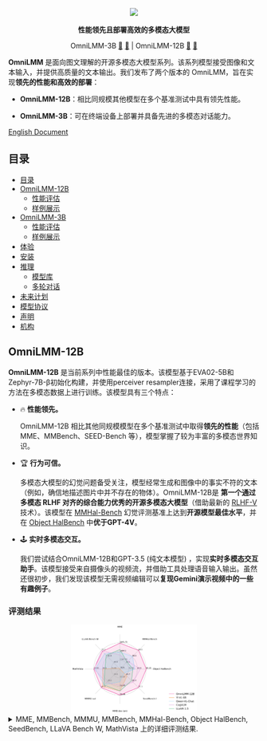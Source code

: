 <div align="center">

<!-- <!-- <h1 style="color: #33A6B8; font-family: Helvetica"> OmniLMM </h1> -->

<img src="./assets/title-2.png" width="200em" ></img> 

**性能领先且部署高效的多模态大模型**
<p align="center">
  OmniLMM-3B  <a href="https://huggingface.co/openbmb/MiniCPM-V/">🤗</a> <a href="http://120.92.209.146:80/">🤖</a> |
  OmniLMM-12B <a href="https://huggingface.co/openbmb/OmniLMM-12B/">🤗</a> <a href="http://120.92.209.146:8081">🤖</a>
</p>

</div>


**OmniLMM** 是面向图文理解的开源多模态大模型系列。该系列模型接受图像和文本输入，并提供高质量的文本输出。我们发布了两个版本的 OmniLMM，旨在实现**领先的性能和高效的部署**：

- **OmniLMM-12B**：相比同规模其他模型在多个基准测试中具有领先性能。

- **OmniLMM-3B**：可在终端设备上部署并具备先进的多模态对话能力。

[English Document](./README.md)

## 目录
<!-- TOC -->

- [目录](#目录)
- [OmniLMM-12B](#omnilmm-12b)
  - [性能评估](#性能评估)
  - [样例展示](#样例展示)
- [OmniLMM-3B](#omnilmm-3b)
  - [性能评估](#性能评估-1)
  - [样例展示](#样例展示-1)
- [体验](#体验)
- [安装](#安装)
- [推理](#推理)
  - [模型库](#模型库)
  - [多轮对话](#多轮对话)
- [未来计划](#未来计划)
- [模型协议](#模型协议)
- [声明](#声明)
- [机构](#机构)

<!-- /TOC -->
<!-- /TOC -->
## OmniLMM-12B
**OmniLMM-12B** 是当前系列中性能最佳的版本。该模型基于EVA02-5B和Zephyr-7B-β初始化构建，并使用perceiver resampler连接，采用了课程学习的方法在多模态数据上进行训练。该模型具有三个特点：

- 🔥 **性能领先。**

  OmniLMM-12B 相比其他同规模模型在多个基准测试中取得**领先的性能**（包括 MME、MMBench、SEED-Bench 等），模型掌握了较为丰富的多模态世界知识。

- 🏆 **行为可信。**

  多模态大模型的幻觉问题备受关注，模型经常生成和图像中的事实不符的文本（例如，确信地描述图片中并不存在的物体）。OmniLMM-12B是 **第一个通过多模态 RLHF 对齐的综合能力优秀的开源多模态大模型**（借助最新的 [RLHF-V](https://rlhf-v.github.io/) 技术）。该模型在 [MMHal-Bench](https://huggingface.co/datasets/Shengcao1006/MMHal-Bench) 幻觉评测基准上达到**开源模型最佳水平**，并在 [Object HalBench](https://arxiv.org/abs/2312.00849) 中**优于GPT-4V**。

- 🕹 **实时多模态交互。**

  我们尝试结合OmniLMM-12B和GPT-3.5 (纯文本模型) ，实现**实时多模态交互助手**。该模型接受来自摄像头的视频流，并借助工具处理语音输入输出。虽然还很初步，我们发现该模型无需视频编辑可以**复现Gemini演示视频中的一些有趣例子**。

### 评测结果

<div align="center">
    <img src=assets/eval_radar.png width=50% />
</div>
<details>
<summary> MME, MMBench, MMMU, MMBench, MMHal-Bench, Object HalBench, SeedBench, LLaVA Bench W, MathVista 上的详细评测结果. </summary>

<div align="center">
    <img src=assets/eval_radar.png width=50% />
</div>
<details>
<summary> MME, MMBench, MMMU, MMBench, MMHal-Bench, Object HalBench, SeedBench, LLaVA Bench W, MathVista 上的详细评测结果. </summary>

<table>
<thead>
  <tr>
    <th align="left">Model</th>
    <th>Size</th>
    <th>MME</th>
    <th nowrap="nowrap">MMB dev (en)</th>
    <th nowrap="nowrap" >MMMU val</th>
    <th nowrap="nowrap" >MMHal-Bench</th>
    <th nowrap="nowrap" >Object HalBench</th>
    <th nowrap="nowrap" >SeedBench-I</th>
    <th>MathVista</th>
    <th nowrap="nowrap" >LLaVA Bench W</th>
  </tr>
</thead>
<tbody align="center">
  <tr>
    <td align="left">GPT-4V†</td>
    <td>-</td>
    <td>1409</td>
    <td>75.1 </td>
    <td>56.8</td>
    <td>3.53 / 70.8</td>
    <td>86.4 / 92.7</td>
    <td>71.6 </td>
    <td>47.8 </td>
    <td>93.1 </td>
  </tr>
  <tr>
    <td nowrap="nowrap" align="left">Qwen-VL-Plus†</td>
    <td>-</td>
    <td>1681</td>
    <td>66.2 </td>
    <td>45.2</td>
    <td>- </td>
    <td>- </td>
    <td>65.7 </td>
    <td>36.0 </td>
    <td>73.7 </td>
  </tr>
  <tr>
    <td align="left">Yi-VL 6B</td>
    <td align="right">6.7B </td>
    <td>- </td>
    <td>68.2 </td>
    <td>39.1 </td>
    <td>- </td>
    <td>- </td>
    <td>66.1 </td>
    <td>28.0 </td>
    <td>39.9 </td>
  </tr>
  <tr>
    <td nowrap="nowrap" align="left" >Qwen-VL-Chat</td>
    <td align="right">9.6B</td>
    <td>1488</td>
    <td>60.6 </td>
    <td>35.9</td>
    <td>2.93 / 59.4</td>
    <td>56.2 / 80.0</td>
    <td>64.8 </td>
    <td>33.8 </td>
    <td>67.7 </td>
  </tr>
  <tr>
    <td align="left" >CogVLM</td>
    <td align="right">17.4B</td>
    <td>1438</td>
    <td>63.7 </td>
    <td>32.1 </td>
    <td>2.68 / 52.1 </td>
    <td>73.6 / 87.4 </td>
    <td>68.8 </td>
    <td>34.7 </td>
    <td>73.9 </td>
  </tr>
  <tr>
    <td align="left" >LLaVA 1.5</td>
    <td align="right">13.6B </td>
    <td>1531 </td>
    <td>68.2 </td>
    <td>36.4 </td>
    <td>2.71 / 51.0 </td>
    <td>53.7 / 77.4 </td>
    <td>68.1 </td>
    <td>26.4 </td>
    <td>64.6 </td>
  </tr>
  <tr>
    <td nowrap="nowrap" align="left" ><b>OmniLMM-12B</b></td>
    <td align="right">11.6B </td>
    <td>1637 </td>
    <td>71.6 </td>
    <td>40.7 </td>
    <td>3.45 / 68.8 </td>
    <td>90.3 / 95.5 </td>
    <td>71.1 </td>
    <td>34.9 </td>
    <td>72.0 </td>
  </tr>
</tbody>
</table>
<small>†: 闭源模型</small>
</details>

### 典型示例

<table align="center" >
  <p align="center" > 
    <img src="assets/omnilmm-12b-examples_2.png" />
  </p>
</table>


我们结合 OmniLMM-12B 和 ChatGPT-3.5 (纯文本模型) 尝试构建 **实时多模态交互助手**. OmniLMM-12B 将视频帧转为对应的图像描述并输入给ChatGPT-3.5来生成对用户指令的响应。演示视频未经编辑。

<div align="center" >
  <video controls src="https://github.com/OpenBMB/OmniLMM/assets/157115220/c1fd3562-1ab1-4534-8139-79e9137b5398" type="video/mp4" width=80%/>
</div>

## OmniLMM-3B

**OmniLMM-3B**（即 MiniCPM-V）可以高效部署到终端设备。该模型基于 SigLip-400M 和 [MiniCPM-2.4B](https://github.com/OpenBMB/MiniCPM/)构建，通过perceiver resampler连接。OmniLMM-3B的特点包括：

- ⚡️ **高效部署。**

  OmniLMM-3B 可以**高效部署在大多数 GPU 和个人电脑上**，包括**移动手机等终端设备**。在视觉编码方面，我们通过perceiver resampler将图像表示压缩为64个token，远远少于基于MLP架构的其他多模态大模型（通常大于512个token）。这使得 OmniLMM-3B 在推理期间**存储占用更低并且速度更快**。

- 🔥 **优秀的性能。**

  OmniLMM-3B 在多个测试基准中实现了同规模**最佳性能**，超过了基于Phi-2构建的多模态大模型。该模型甚至在部分基准中实现了**与9.6B Qwen-VL-Chat匹配或更好的性能**。

- 🙌 **双语支持。**
  OmniLMM-3B 是**第一个支持中英双语的端侧多模态大模型**。
  该能力通过ICLR 2024 spotlight [论文](https://arxiv.org/abs/2308.12038)中提出的多模态能力的跨语言泛化技术实现。

### 性能评估

<div align="center">

<table style="margin: 0px auto;">
<thead>
  <tr>
    <th align="left">Model</th>
    <th>Size</th>
    <th>MME</th>
    <th nowrap="nowrap" >MMB dev (en)</th>
    <th nowrap="nowrap" >MMB dev (zh)</th>
    <th nowrap="nowrap" >MMMU val</th>
    <th nowrap="nowrap" >CMMMU val</th>
  </tr>
</thead>
<tbody align="center">
  <tr>
    <td align="left">LLaVA-Phi</td>
    <td align="right">3B</td>
    <td>1335</td>
    <td>59.8</td>
    <td>- </td>
    <td>- </td>
    <td>- </td>
  </tr>
  <tr>
    <td nowrap="nowrap" align="left">MobileVLM</td>
    <td align="right">3B</td>
    <td>1289</td>
    <td>59.6</td>
    <td>- </td>
    <td>- </td>
    <td>- </td>
  </tr>
  <tr>
    <td nowrap="nowrap" align="left" >Imp-v1</td>
    <td align="right">3B</td>
    <td>1434</td>
    <td>66.5</td>
    <td>- </td>
    <td>- </td>
    <td>- </td>
  </tr>
  <tr>
    <td align="left" >Qwen-VL-Chat</td>
    <td align="right" >9.6B</td>
    <td>1487</td>
    <td>60.6 </td>
    <td>56.7 </td>
    <td>35.9 </td>
    <td>30.7 </td>
  </tr>
  <tr>
    <td nowrap="nowrap" align="left" >CogVLM</td>
    <td align="right">17.4B </td>
    <td>1438 </td>
    <td>63.7 </td>
    <td>53.8 </td>
    <td>32.1 </td>
    <td>- </td>
  </tr>
  <tr>
    <td nowrap="nowrap" align="left" ><b>OmniLMM-3B</b></td>
    <td align="right">3B </td>
    <td>1452 </td>
    <td>67.3 </td>
    <td>61.9 </td>
    <td>34.7 </td>
    <td>32.1 </td>
  </tr>
</tbody>
</table>

</div>

### 部署示例

我们在手机上部署了OmniLMM-3B。演示视频是OnePlus 9R上的原始录屏结果。

<table align="center" >
  <p align="center" > 
    <img src="assets/Snake_cn_Mushroom_en.gif" width=48%/>
  </p>
</table>

## Demo

欢迎通过以下链接使用我们的网页端推理服务： [OmniLMM-12B](http://120.92.209.146:8081) ｜ [OmniLMM-3B](http://120.92.209.146:80).

## 安装

1. 克隆我们的仓库并跳转到相应目录

```bash
git clone https://github.com/OpenBMB/OmniLMM.git
cd OmniLMM
```

1. 创建 conda 环境

```Shell
conda create -n OmniLMM python=3.10 -y
conda activate OmniLMM
```

3. 安装依赖

```shell
pip install -r requirements.txt
```

## 推理

### 模型库

| 模型                | 简介       | 下载链接 |
|:----------------------|:-------------------|:---------------:|
| OmniLMM-12B | 性能最强的版本                   |  [🤗](https://huggingface.co/openbmb/OmniLMM-12B) &nbsp;&nbsp;  [<img src="./assets/modelscope_logo.png" width="20px"></img>](https://modelscope.cn/models/OpenBMB/OmniLMM-12B/files) |
| OmniLMM-3B  | 支持端侧高效部署，性能优秀          |  [🤗](https://huggingface.co/openbmb/MiniCPM-V) &nbsp;&nbsp;  [<img src="./assets/modelscope_logo.png" width="20px"></img>](https://modelscope.cn/models/OpenBMB/MiniCPM-V/files) |


### 多轮对话

请参考以下代码使用 `OmniLMM` 进行推理。

<div align="center">
<img src="assets/COCO_test2015_000000262144.jpg" width="660px">
</div>


```python
from chat import OmniLMMChat, img2base64

chat_model = OmniLMMChat('openbmb/OmniLMM-12B') # or 'openbmb/MiniCPM-V'

im_64 = img2base64('./assets/COCO_test2015_000000262144.jpg')

# First round chat 
msgs = [{"role": "user", "content": "What are the people doing?"}] # or Chinese input [{"role": "user", "content": "请描述一下图像"}]

inputs = {"image": im_64, "question": json.dumps(msgs)}
answer = chat_model.process(inputs)
print(answer)

# Second round chat 
# pass history context of multi-turn conversation
msgs.append({"role": "assistant", "content": answer})
msgs.append({"role": "user", "content": "Describe the image"})

inputs = {"image": im_64, "question": json.dumps(msgs)}
answer = chat_model.process(inputs)
print(answer)
```

可以得到以下输出:
```
"The people in the image are playing baseball. One person is pitching a ball, another one is swinging a bat to hit it, and there's also an umpire present who appears to be watching the game closely."

"The image depicts a baseball game in progress. A pitcher is throwing the ball, while another player is swinging his bat to hit it. An umpire can be seen observing the play closely."
```


## 未来计划

- [ ] 支持模型微调
- [ ] 本地用户图形界面部署
- [ ] 实时多模态交互代码开源



## 模型协议

本仓库中代码依照 Apache-2.0 协议开源

OmniLMM 模型权重的使用遵循 “[通用模型许可协议-来源说明-宣传限制-商业授权](https://github.com/OpenBMB/General-Model-License/blob/main/通用模型许可协议-来源说明-宣传限制-商业授权.md)”。

OmniLMM 模型权重对学术研究完全开放。

如需将模型用于商业用途，请联系 cpm@modelbest.cn 来获取书面授权，登记后可以免费商业使用。


## 声明

作为多模态大模型，OmniLMM 通过学习大量的多模态数据来生成内容，但它无法理解、表达个人观点或价值判断，它所输出的任何内容都不代表模型开发者的观点和立场。

因此用户在使用 OmniLMM 生成的内容时，应自行负责对其进行评估和验证。如果由于使用 OmniLMM 开源模型而导致的任何问题，包括但不限于数据安全问题、公共舆论风险，或模型被误导、滥用、传播或不当利用所带来的任何风险和问题，我们将不承担任何责任。


## 机构

本项目由以下机构共同开发：

- <img src="assets/thunlp.png" width="28px"> [清华大学自然语言处理实验室](https://nlp.csai.tsinghua.edu.cn/)
- <img src="assets/modelbest.png" width="28px"> [面壁智能](https://modelbest.cn/)
- <img src="assets/zhihu.webp" width="28px"> [知乎](https://www.zhihu.com/ )

